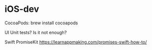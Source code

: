 # iOS-dev

CocoaPods: brew install cocoapods

UI Unit tests? Is it not enough?

Swift PromiseKit https://learnappmaking.com/promises-swift-how-to/
